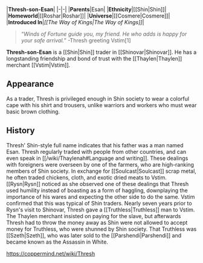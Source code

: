 |**Thresh-son-Esan**|
|-|-|
|**Parents**|Esan|
|**Ethnicity**|[[Shin\|Shin]]|
|**Homeworld**|[[Roshar\|Roshar]]|
|**Universe**|[[Cosmere\|Cosmere]]|
|**Introduced In**|*[[The Way of Kings\|The Way of Kings]]*|

>“*Winds of Fortune guide you, my friend. He who adds is happy for your safe arrival.*”
\-Thresh greeting Vstim[1]

**Thresh-son-Esan** is a [[Shin\|Shin]] trader in [[Shinovar\|Shinovar]]. He has a longstanding friendship and bond of trust with the [[Thaylen\|Thaylen]] merchant [[Vstim\|Vstim]].

## Appearance
As a trader, Thresh is privileged enough in Shin society to wear a colorful cape with his shirt and trousers, unlike warriors and workers who must wear basic brown clothing.

## History
Thresh' Shin-style full name indicates that his father was a man named Esan.
Thresh regularly traded with people from other countries, and can even speak in [[/wiki/Thaylenah#Language and writing]]. These dealings with foreigners were overseen by one of the farmers, who are high-ranking members of Shin society.
In exchange for [[Soulcast\|Soulcast]] scrap metal, he often traded chickens, cloth, and exotic dried meats to Vstim. [[Rysn\|Rysn]] noticed as she observed one of these dealings that Thresh used humility instead of boasting as a form of haggling, downplaying the importance of his wares and expecting the other side to do the same. Vstim confirmed that this was typical of Shin traders.
Nearly seven years prior to Rysn's visit to Shinovar, Thresh gave a [[Truthless\|Truthless]] man to Vstim. The Thaylen merchant insisted on paying for the slave, but afterwards Thresh had to throw the money away as Shin were not allowed to accept money for Truthless, who were shunned by Shin society. That Truthless was [[Szeth\|Szeth]], who was later sold to the [[Parshendi\|Parshendi]] and became known as the Assassin in White.



https://coppermind.net/wiki/Thresh